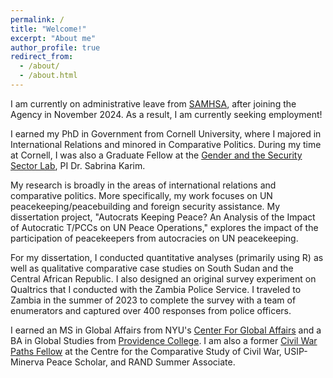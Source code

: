 ```yaml
---
permalink: /
title: "Welcome!"
excerpt: "About me"
author_profile: true
redirect_from: 
  - /about/
  - /about.html
---
```


I am currently on administrative leave from [SAMHSA](https://www.samhsa.gov/), after joining the Agency in November 2024. As a result, I am currently seeking employment! 

I earned my PhD in Government from Cornell University, where I majored in International Relations and minored in Comparative Politics. During my time at Cornell, I was also a Graduate Fellow at the [Gender and the Security Sector Lab](https://www.sabrinamkarim.com/gsslab), PI Dr. Sabrina Karim.

My research is broadly in the areas of international relations and comparative politics. More specifically, my work focuses on UN peacekeeping/peacebuilding and foreign security assistance. My dissertation project, "Autocrats Keeping Peace? An Analysis of the Impact of Autocratic T/PCCs on UN Peace Operations," explores the impact of the participation of peacekeepers from autocracies on UN peacekeeping. 

For my dissertation, I conducted quantitative analyses (primarily using R) as well as qualitative comparative case studies on South Sudan and the Central African Republic. I also designed an original survey experiment on Qualtrics that I conducted with the Zambia Police Service. I traveled to Zambia in the summer of 2023 to complete the survey with a team of enumerators and captured over 400 responses from police officers. 

I earned an MS in Global Affairs from NYU's [Center For Global Affairs](https://www.sps.nyu.edu/homepage/academics/divisions-and-departments/center-for-global-affairs.html) and a BA in Global Studies from [Providence College](https://www.providence.edu/). I am also a former [Civil War Paths Fellow](https://www.civilwarpaths.org/) at the Centre for the Comparative Study of Civil War, USIP-Minerva Peace Scholar, and RAND Summer Associate. 